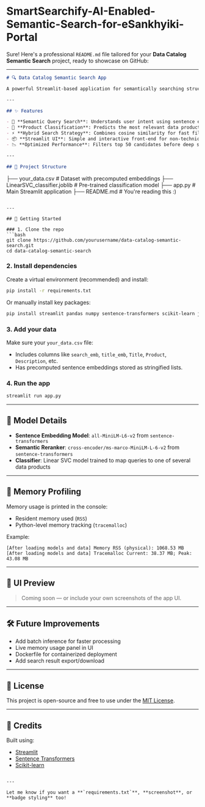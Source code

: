 # SmartSearchify-AI-Enabled-Semantic-Search-for-eSankhyiki-Portal

Sure! Here's a professional `README.md` file tailored for your **Data Catalog Semantic Search** project, ready to showcase on GitHub:

---

```markdown
# 🔍 Data Catalog Semantic Search App

A powerful Streamlit-based application for semantically searching structured data catalogs using deep learning techniques like Sentence Transformers, CrossEncoders, and classification models.

---

## ✨ Features

- 🔎 **Semantic Query Search**: Understands user intent using sentence embeddings and re-ranks results for accuracy.
- 🎯 **Product Classification**: Predicts the most relevant data product using a Linear SVC classifier.
- ⚡ **Hybrid Search Strategy**: Combines cosine similarity for fast filtering with CrossEncoder for deep semantic re-ranking.
- 📦 **Streamlit UI**: Simple and interactive front-end for non-technical users.
- 📉 **Optimized Performance**: Filters top 50 candidates before deep semantic scoring to save time.

---

## 📁 Project Structure

```
├── your_data.csv               # Dataset with precomputed embeddings
├── LinearSVC_classifier.joblib # Pre-trained classification model
├── app.py                      # Main Streamlit application
├── README.md                   # You're reading this :)
```

---

## 🚀 Getting Started

### 1. Clone the repo
```bash
git clone https://github.com/yourusername/data-catalog-semantic-search.git
cd data-catalog-semantic-search
```

### 2. Install dependencies
Create a virtual environment (recommended) and install:

```bash
pip install -r requirements.txt
```

Or manually install key packages:
```bash
pip install streamlit pandas numpy sentence-transformers scikit-learn joblib psutil
```

### 3. Add your data
Make sure your `your_data.csv` file:
- Includes columns like `search_emb`, `title_emb`, `Title`, `Product`, `Description`, etc.
- Has precomputed sentence embeddings stored as stringified lists.

### 4. Run the app
```bash
streamlit run app.py
```

---

## 🧠 Model Details

- **Sentence Embedding Model**: `all-MiniLM-L6-v2` from `sentence-transformers`
- **Semantic Reranker**: `cross-encoder/ms-marco-MiniLM-L-6-v2` from `sentence-transformers`
- **Classifier**: Linear SVC model trained to map queries to one of several data products

---

## 🧪 Memory Profiling

Memory usage is printed in the console:
- Resident memory used (`RSS`)
- Python-level memory tracking (`tracemalloc`)

Example:
```
[After loading models and data] Memory RSS (physical): 1068.53 MB
[After loading models and data] Tracemalloc Current: 38.37 MB; Peak: 43.08 MB
```

---

## 📸 UI Preview

> Coming soon — or include your own screenshots of the app UI.

---

## 🛠 Future Improvements

- Add batch inference for faster processing
- Live memory usage panel in UI
- Dockerfile for containerized deployment
- Add search result export/download

---

## 🧾 License

This project is open-source and free to use under the [MIT License](LICENSE).

---

## 🙌 Credits

Built using:
- [Streamlit](https://streamlit.io/)
- [Sentence Transformers](https://www.sbert.net/)
- [Scikit-learn](https://scikit-learn.org/)
```

---

Let me know if you want a **`requirements.txt`**, **screenshot**, or **badge styling** too!
